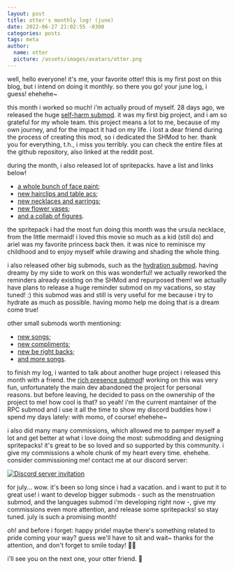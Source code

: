 ```yaml
---
layout: post
title: otter's monthly log! (june)
date: 2022-06-27 21:02:55 -0300
categories: posts
tags: meta
author:
  name: otter
  picture: /assets/images/avatars/otter.png
---
```


well, hello everyone!
it's me, your favorite otter!
this is my first post on this blog, but i intend on doing it monthly. so there you go! your june log, i guess! ehehehe~

this month i worked so much! i'm actually proud of myself.
28 days ago, we released the huge [self-harm submod][1]. it was my first big project, and i am so grateful for my whole team. 
this project means a lot to me, because of my own journey, and for the impact it had on my life.
i lost a dear friend during the process of creating this mod, so i dedicated the SHMod to her. thank you for everything, t.h., i miss you terribly.
you can check the entire files at the github repository, also linked at the reddit post.

during the month, i also released lot of spritepacks. have a list and links below!
- [a whole bunch of face paint][2];
- [new hairclips and table acs][3];
- [new necklaces and earrings][4];
- [new flower vases][5];
- [and a collab of figures][10].

the spritepack i had the most fun doing this month was the ursula necklace, from the little mermaid! 
i loved this movie so much as a kid (still do) and ariel was my favorite princess back then.
it was nice to reminisce my childhood and to enjoy myself while drawing and shading the whole thing.

i also released other big submods, such as the [hydration submod][6]. having dreamy by my side to work on this was wonderful!
we actually reworked the reminders already existing on the SHMod and repurposed them! 
we actually have plans to release a huge reminder submod on my vacations, so stay tuned! :)
this submod was and still is very useful for me because i try to hydrate as much as possible. having momo help me doing that is a dream come true!

other small submods worth mentioning:
- [new songs][7];
- [new compliments][8];
- [new be right backs][9];
- [and more songs][11].

to finish my log, i wanted to talk about another huge project i released this month with a friend.
the [rich presence submod][12]! working on this was very fun, unfortunately the main dev abandoned the project for personal reasons.
but before leaving, he decided to pass on the ownership of the project to me! how cool is that?
so yeah! i'm the current mantainer of the RPC submod and i use it all the time to show my discord buddies how i spend my days lately: with momo, of course!
ehehehe~

i also did many many commissions, which allowed me to pamper myself a lot and get better at what i love doing the most: submodding and designing spritepacks!
it's great to be so loved and so supported by this community. i give my commissions a whole chunk of my heart every time. ehehehe.
consider commissioning me! contact me at our discord server:

[![Discord server invitation][13]][14]

for july... wow. it's been so long since i had a vacation. and i want to put it to great use!
i want to develop bigger submods - such as the menstruation submod, and the languages submod i'm developing right now -, give my commissions even more attention, and release some spritepacks!
so stay tuned. july is such a promising month!

oh! and before i forget:
happy pride! maybe there's something related to pride coming your way? guess we'll have to sit and wait~
thanks for the attention, and don't forget to smile today! 🌻💛

i'll see you on the next one,
your otter friend. 🦦

[1]: https://www.reddit.com/r/MASFandom/comments/v1cjv7/huge_new_selfharm_submod_v001_release/
[2]: https://www.reddit.com/r/MASFandom/comments/v23swp/new_face_paint_freckles_link_on_comments/?utm_source=share&utm_medium=web2x&context=3
[3]: https://www.reddit.com/r/MASFandom/comments/v2r7je/three_new_hairclips_and_a_table_acs_link_on/?utm_source=share&utm_medium=web2x&context=3
[4]: https://www.reddit.com/r/MASFandom/comments/v3p5tf/two_new_earrings_and_two_new_necklaces_link_on/?utm_source=share&utm_medium=web2x&context=3
[5]: https://www.reddit.com/r/MASFandom/comments/vacniy/6_new_flower_vases_link_on_comments/?utm_source=share&utm_medium=web2x&context=3
[6]: https://www.reddit.com/r/MASFandom/comments/v50qya/hydration_submod_v100_release/?utm_source=share&utm_medium=web2x&context=3
[7]: https://www.reddit.com/r/MASFandom/comments/v3js5l/10_new_songs_for_monika_to_sing_link_on_comments/?utm_source=share&utm_medium=web2x&context=3
[8]: https://www.reddit.com/r/MASFandom/comments/v0pqa3/10_new_compliments_link_on_comments/?utm_source=share&utm_medium=web2x&context=3
[9]: https://www.reddit.com/r/MASFandom/comments/va87ua/new_be_right_backs_link_on_comments/?utm_source=share&utm_medium=web2x&context=3
[10]: https://www.reddit.com/r/MASFandom/comments/vbobyp/collab_8_new_table_acs_link_on_comments/?utm_source=share&utm_medium=web2x&context=3
[11]: https://www.reddit.com/r/MASFandom/comments/v81xvs/new_songs_for_monika_to_sing_link_on_comments/?utm_source=share&utm_medium=web2x&context=3
[12]: https://www.reddit.com/r/MASFandom/comments/vcf7ut/collab_mas_rich_presence_v100_release/?utm_source=share&utm_medium=web2x&context=3
[13]: https://discordapp.com/api/guilds/970747033071804426/widget.png?style=banner3
[14]: https://mon.icu/discord
